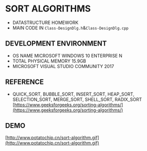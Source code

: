 # SORT ALGORITHMS
- DATASTRUCTURE HOMEWORK
- MAIN CODE IN `Class-DesignDlg.h`&`Class-DesignDlg.cpp`

## DEVELOPMENT ENVIRONMENT
- OS NAME MICROSOFT WINDOWS 10 ENTERPRISE N
- TOTAL PHYSICAL MEMORY 15.9GB
- MICROSOFT VISUAL STUDIO COMMUNITY 2017

## REFERENCE
- QUICK_SORT, BUBBLE_SORT, INSERT_SORT, HEAP_SORT, SELECTION_SORT, MERGE_SORT, SHELL_SORT, RADIX_SORT [https://www.geeksforgeeks.org/sorting-algorithms/](https://www.geeksforgeeks.org/sorting-algorithms/)

## DEMO
[http://www.potatochip.cn/sort-algorithm.gif](http://www.potatochip.cn/sort-algorithm.gif)
